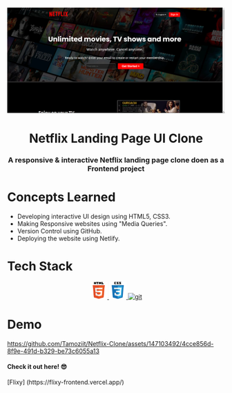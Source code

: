 ![MasterHead](flixy.png)

<h1 align="center">Netflix Landing Page UI Clone</h1>
<h3 align="center"> A responsive & interactive Netflix landing page clone doen as a Frontend project </h3>



# Concepts Learned

- Developing interactive UI design using HTML5, CSS3.
- Making Responsive websites using "Media Queries".
- Version Control using GitHub.
- Deploying the website using Netlify.

# Tech Stack

<p align="center"> <a href="https://www.w3.org/html/" target="_blank" rel="noreferrer"> <img src="https://raw.githubusercontent.com/devicons/devicon/master/icons/html5/html5-original-wordmark.svg" alt="html5" width="40" height="40"/> </a> <a href="https://www.w3schools.com/css/" target="_blank" rel="noreferrer"> <img src="https://raw.githubusercontent.com/devicons/devicon/master/icons/css3/css3-original-wordmark.svg" alt="css3" width="40" height="40"/> </a> <a href="https://git-scm.com/" target="_blank" rel="noreferrer"> <img src="https://www.vectorlogo.zone/logos/git-scm/git-scm-icon.svg" alt="git" width="40" height="40"/> </a> </p>

# Demo

https://github.com/Tamoziit/Netflix-Clone/assets/147103492/4cce856d-8f9e-491d-b329-be73c6055a13


<h4 align="left">Check it out here! &#128526;</h4>
[Flixy] (https://flixy-frontend.vercel.app/)
